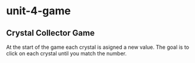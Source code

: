 # unit-4-game
## Crystal Collector Game
At the start of the game each crystal is asigned a new value.  The goal is to click on each crystal until you match the number.
